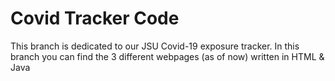 # Covid Tracker Code
This branch is dedicated to our JSU Covid-19 exposure tracker. 
In this branch you can find the 3 different webpages (as of now) written in HTML & Java
